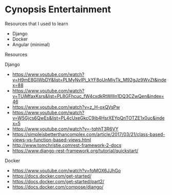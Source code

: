 # Cynopsis Entertainment

Resources that I used to learn
- Django
- Docker
- Angular (minimal)

Resources

Django

- https://www.youtube.com/watch?v=H9mE8GIWbDY&list=PLMyNvIPi_kYF8oUnMiyTk_M92gJz9WvZt&index=88
- https://www.youtube.com/watch?v=TUjMfaxKsrs&list=PL8GFhcuc_fW4cxdkRtWIlln1DQ3CZwQen&index=46
- https://www.youtube.com/watch?v=z_H-oxQVsPw
- https://www.youtube.com/watch?v=W5Gjcs6QwEs&list=PL4cUxeGkcC9ib4HsrXEYpQnTOTZE1x0uc&index=5
- https://www.youtube.com/watch?v=-tqhhT3R6VY
- https://simpleisbetterthancomplex.com/article/2017/03/21/class-based-views-vs-function-based-views.html
- http://www.tomchristie.comrest-framework-2-docs
- https://www.django-rest-framework.org/tutorial/quickstart/

Docker

- https://www.youtube.com/watch?v=fqMOX6JJhGo
- https://docs.docker.com/get-started/
- https://docs.docker.com/get-started/part2/
- https://docs.docker.com/compose/django/